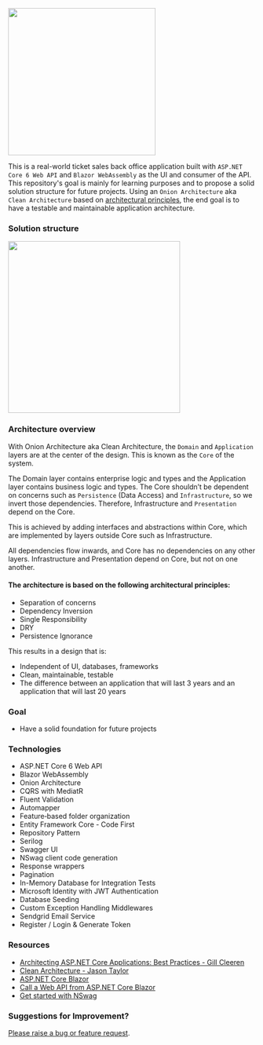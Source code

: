 <img src="https://github.com/danradic/eTicketManagement/blob/main/src/Presentation/eTicketManagement.BlazorWasm/wwwroot/img/eTicketlogo2.png" width="300">

This is a real-world ticket sales back office application built with `ASP.NET Core 6 Web API` and `Blazor WebAssembly` as the UI and consumer of the API.
This repository's goal is mainly for learning purposes and to propose a solid solution structure for future projects. 
Using an `Onion Architecture` aka `Clean Architecture` based on [architectural principles](https://github.com/danradic/eTicketManagement#the-architecture-is-based-on-the-following-architectural-principles), the end goal is to have a testable and maintainable application architecture.


### Solution structure

<img src="https://github.com/danradic/eTicketManagement/blob/main/src/Presentation/eTicketManagement.BlazorWasm/wwwroot/img/solution_structure.PNG" width="350">

### Architecture overview

With Onion Architecture aka Clean Architecture, the `Domain` and `Application` layers are at the center of the design. This is known as the `Core` of the system. 

The Domain layer contains enterprise logic and types and the Application layer contains business logic and types.
The Core shouldn’t be dependent on concerns such as `Persistence` (Data Access) and `Infrastructure`, so we invert those dependencies. Therefore, Infrastructure and `Presentation` depend on the Core.

This is achieved by adding interfaces and abstractions within Core, which are implemented by layers outside Core such as Infrastructure.  

All dependencies flow inwards, and Core has no dependencies on any other layers.
Infrastructure and Presentation depend on Core, but not on one another.

#### The architecture is based on the following architectural principles:
- Separation of concerns
- Dependency Inversion
- Single Responsibility
- DRY
- Persistence Ignorance

This results in a design that is: 
- Independent of UI, databases, frameworks
- Clean, maintainable, testable
- The difference between an application that will last 3 years and an application that will last 20 years

### Goal
- Have a solid foundation for future projects

### Technologies
- ASP.NET Core 6 Web API
- Blazor WebAssembly
- Onion Architecture
- CQRS with MediatR
- Fluent Validation
- Automapper
- Feature‑based folder organization
- Entity Framework Core - Code First
- Repository Pattern
- Serilog
- Swagger UI
- NSwag client code generation
- Response wrappers
- Pagination
- In-Memory Database for Integration Tests
- Microsoft Identity with JWT Authentication
- Database Seeding
- Custom Exception Handling Middlewares
- Sendgrid Email Service
- Register / Login & Generate Token

### Resources
- [Architecting ASP.NET Core Applications: Best Practices - Gill Cleeren](https://www.pluralsight.com/courses/architecting-asp-dot-net-core-applications-best-practices)
- [Clean Architecture - Jason Taylor](https://www.youtube.com/watch?v=dK4Yb6-LxAk)
- [ASP.NET Core Blazor](https://learn.microsoft.com/en-us/aspnet/core/blazor/?view=aspnetcore-6.0)
- [Call a Web API from ASP.NET Core Blazor](https://learn.microsoft.com/en-us/aspnet/core/blazor/call-web-api?pivots=webassembly&view=aspnetcore-6.0)
- [Get started with NSwag](https://learn.microsoft.com/en-us/aspnet/core/tutorials/getting-started-with-nswag?view=aspnetcore-6.0&tabs=visual-studio)

### Suggestions for Improvement?
[Please raise a bug or feature request](https://github.com/danradic/eTicketManagement/issues/new).

